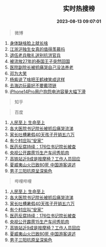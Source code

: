 <div align="center"><h2>实时热搜榜</h2><h4>2023-08-13 09:07:01</h4></div>

> 微博  

1. [身体缺啥脸上就长啥](https://s.weibo.com/weibo?q=%23%E8%BA%AB%E4%BD%93%E7%BC%BA%E5%95%A5%E8%84%B8%E4%B8%8A%E5%B0%B1%E9%95%BF%E5%95%A5%23&t=31&band_rank=1&Refer=top)<br />
2. [江浙沪独生女真的值得羡慕吗](https://s.weibo.com/weibo?q=%23%E6%B1%9F%E6%B5%99%E6%B2%AA%E7%8B%AC%E7%94%9F%E5%A5%B3%E7%9C%9F%E7%9A%84%E5%80%BC%E5%BE%97%E7%BE%A1%E6%85%95%E5%90%97%23&t=31&band_rank=2&Refer=top)<br />
3. [退伍老兵敬礼送别抗洪官兵](https://s.weibo.com/weibo?q=%23%E9%80%80%E4%BC%8D%E8%80%81%E5%85%B5%E6%95%AC%E7%A4%BC%E9%80%81%E5%88%AB%E6%8A%97%E6%B4%AA%E5%AE%98%E5%85%B5%23&t=31&band_rank=3&Refer=top)<br />
4. [被流放27年的泰国王子突然回国](https://s.weibo.com/weibo?q=%23%E8%A2%AB%E6%B5%81%E6%94%BE27%E5%B9%B4%E7%9A%84%E6%B3%B0%E5%9B%BD%E7%8E%8B%E5%AD%90%E7%AA%81%E7%84%B6%E5%9B%9E%E5%9B%BD%23&t=31&band_rank=4&Refer=top)<br />
5. [医院副院长被抓痛哭自己没法养老](https://s.weibo.com/weibo?q=%E5%8C%BB%E9%99%A2%E5%89%AF%E9%99%A2%E9%95%BF%E8%A2%AB%E6%8A%93%E7%97%9B%E5%93%AD%E8%87%AA%E5%B7%B1%E6%B2%A1%E6%B3%95%E5%85%BB%E8%80%81&t=31&band_rank=5&Refer=top)<br />
6. [邓为大笑](https://s.weibo.com/weibo?q=%23%E9%82%93%E4%B8%BA%E5%A4%A7%E7%AC%91%23&t=31&band_rank=6&Refer=top)<br />
7. [杨紫说了啥把王鹤棣笑成这样](https://s.weibo.com/weibo?q=%23%E6%9D%A8%E7%B4%AB%E8%AF%B4%E4%BA%86%E5%95%A5%E6%8A%8A%E7%8E%8B%E9%B9%A4%E6%A3%A3%E7%AC%91%E6%88%90%E8%BF%99%E6%A0%B7%23&t=31&band_rank=7&Refer=top)<br />
8. [去海边玩最好不要戴项链](https://s.weibo.com/weibo?q=%23%E5%8E%BB%E6%B5%B7%E8%BE%B9%E7%8E%A9%E6%9C%80%E5%A5%BD%E4%B8%8D%E8%A6%81%E6%88%B4%E9%A1%B9%E9%93%BE%23&t=31&band_rank=8&Refer=top)<br />
9. [iPhone14Pro用户抱怨电池容量大幅下滑](https://s.weibo.com/weibo?q=%23iPhone14Pro%E7%94%A8%E6%88%B7%E6%8A%B1%E6%80%A8%E7%94%B5%E6%B1%A0%E5%AE%B9%E9%87%8F%E5%A4%A7%E5%B9%85%E4%B8%8B%E6%BB%91%23&t=31&band_rank=9&Refer=top)<br />

> 知乎  


> 百度  

1. [人民至上 生命至上](https://www.baidu.com/s?wd=%E4%BA%BA%E6%B0%91%E8%87%B3%E4%B8%8A+%E7%94%9F%E5%91%BD%E8%87%B3%E4%B8%8A&sa=fyb_news&rsv_dl=fyb_news)<br />
2. [各大医院书记院长被抓后痛哭流涕](https://www.baidu.com/s?wd=%E5%90%84%E5%A4%A7%E5%8C%BB%E9%99%A2%E4%B9%A6%E8%AE%B0%E9%99%A2%E9%95%BF%E8%A2%AB%E6%8A%93%E5%90%8E%E7%97%9B%E5%93%AD%E6%B5%81%E6%B6%95&sa=fyb_news&rsv_dl=fyb_news)<br />
3. [家长吐槽暑假40天孩子开销五六万](https://www.baidu.com/s?wd=%E5%AE%B6%E9%95%BF%E5%90%90%E6%A7%BD%E6%9A%91%E5%81%8740%E5%A4%A9%E5%AD%A9%E5%AD%90%E5%BC%80%E9%94%80%E4%BA%94%E5%85%AD%E4%B8%87&sa=fyb_news&rsv_dl=fyb_news)<br />
4. [有个村庄叫“安家”](https://www.baidu.com/s?wd=%E6%9C%89%E4%B8%AA%E6%9D%91%E5%BA%84%E5%8F%AB%E2%80%9C%E5%AE%89%E5%AE%B6%E2%80%9D&sa=fyb_news&rsv_dl=fyb_news)<br />
5. [医药反腐持续：176位书记院长被查](https://www.baidu.com/s?wd=%E5%8C%BB%E8%8D%AF%E5%8F%8D%E8%85%90%E6%8C%81%E7%BB%AD%EF%BC%9A176%E4%BD%8D%E4%B9%A6%E8%AE%B0%E9%99%A2%E9%95%BF%E8%A2%AB%E6%9F%A5&sa=fyb_news&rsv_dl=fyb_news)<br />
6. [央视公开霹雳15生产车间秀肌肉](https://www.baidu.com/s?wd=%E5%A4%AE%E8%A7%86%E5%85%AC%E5%BC%80%E9%9C%B9%E9%9B%B315%E7%94%9F%E4%BA%A7%E8%BD%A6%E9%97%B4%E7%A7%80%E8%82%8C%E8%82%89&sa=fyb_news&rsv_dl=fyb_news)<br />
7. [高铁站近9成是按摩椅？工作人员回应](https://www.baidu.com/s?wd=%E9%AB%98%E9%93%81%E7%AB%99%E8%BF%919%E6%88%90%E6%98%AF%E6%8C%89%E6%91%A9%E6%A4%85%EF%BC%9F%E5%B7%A5%E4%BD%9C%E4%BA%BA%E5%91%98%E5%9B%9E%E5%BA%94&sa=fyb_news&rsv_dl=fyb_news)<br />
8. [夏威夷山火已致80死 中国游客讲述](https://www.baidu.com/s?wd=%E5%A4%8F%E5%A8%81%E5%A4%B7%E5%B1%B1%E7%81%AB%E5%B7%B2%E8%87%B480%E6%AD%BB+%E4%B8%AD%E5%9B%BD%E6%B8%B8%E5%AE%A2%E8%AE%B2%E8%BF%B0&sa=fyb_news&rsv_dl=fyb_news)<br />
9. [男子三阳抗原呈深紫色](https://www.baidu.com/s?wd=%E7%94%B7%E5%AD%90%E4%B8%89%E9%98%B3%E6%8A%97%E5%8E%9F%E5%91%88%E6%B7%B1%E7%B4%AB%E8%89%B2&sa=fyb_news&rsv_dl=fyb_news)<br />

> 哔哩哔哩  

1. [人民至上 生命至上](https://www.baidu.com/s?wd=%E4%BA%BA%E6%B0%91%E8%87%B3%E4%B8%8A+%E7%94%9F%E5%91%BD%E8%87%B3%E4%B8%8A&sa=fyb_news&rsv_dl=fyb_news)<br />
2. [各大医院书记院长被抓后痛哭流涕](https://www.baidu.com/s?wd=%E5%90%84%E5%A4%A7%E5%8C%BB%E9%99%A2%E4%B9%A6%E8%AE%B0%E9%99%A2%E9%95%BF%E8%A2%AB%E6%8A%93%E5%90%8E%E7%97%9B%E5%93%AD%E6%B5%81%E6%B6%95&sa=fyb_news&rsv_dl=fyb_news)<br />
3. [家长吐槽暑假40天孩子开销五六万](https://www.baidu.com/s?wd=%E5%AE%B6%E9%95%BF%E5%90%90%E6%A7%BD%E6%9A%91%E5%81%8740%E5%A4%A9%E5%AD%A9%E5%AD%90%E5%BC%80%E9%94%80%E4%BA%94%E5%85%AD%E4%B8%87&sa=fyb_news&rsv_dl=fyb_news)<br />
4. [有个村庄叫“安家”](https://www.baidu.com/s?wd=%E6%9C%89%E4%B8%AA%E6%9D%91%E5%BA%84%E5%8F%AB%E2%80%9C%E5%AE%89%E5%AE%B6%E2%80%9D&sa=fyb_news&rsv_dl=fyb_news)<br />
5. [医药反腐持续：176位书记院长被查](https://www.baidu.com/s?wd=%E5%8C%BB%E8%8D%AF%E5%8F%8D%E8%85%90%E6%8C%81%E7%BB%AD%EF%BC%9A176%E4%BD%8D%E4%B9%A6%E8%AE%B0%E9%99%A2%E9%95%BF%E8%A2%AB%E6%9F%A5&sa=fyb_news&rsv_dl=fyb_news)<br />
6. [央视公开霹雳15生产车间秀肌肉](https://www.baidu.com/s?wd=%E5%A4%AE%E8%A7%86%E5%85%AC%E5%BC%80%E9%9C%B9%E9%9B%B315%E7%94%9F%E4%BA%A7%E8%BD%A6%E9%97%B4%E7%A7%80%E8%82%8C%E8%82%89&sa=fyb_news&rsv_dl=fyb_news)<br />
7. [高铁站近9成是按摩椅？工作人员回应](https://www.baidu.com/s?wd=%E9%AB%98%E9%93%81%E7%AB%99%E8%BF%919%E6%88%90%E6%98%AF%E6%8C%89%E6%91%A9%E6%A4%85%EF%BC%9F%E5%B7%A5%E4%BD%9C%E4%BA%BA%E5%91%98%E5%9B%9E%E5%BA%94&sa=fyb_news&rsv_dl=fyb_news)<br />
8. [夏威夷山火已致80死 中国游客讲述](https://www.baidu.com/s?wd=%E5%A4%8F%E5%A8%81%E5%A4%B7%E5%B1%B1%E7%81%AB%E5%B7%B2%E8%87%B480%E6%AD%BB+%E4%B8%AD%E5%9B%BD%E6%B8%B8%E5%AE%A2%E8%AE%B2%E8%BF%B0&sa=fyb_news&rsv_dl=fyb_news)<br />
9. [男子三阳抗原呈深紫色](https://www.baidu.com/s?wd=%E7%94%B7%E5%AD%90%E4%B8%89%E9%98%B3%E6%8A%97%E5%8E%9F%E5%91%88%E6%B7%B1%E7%B4%AB%E8%89%B2&sa=fyb_news&rsv_dl=fyb_news)<br />
